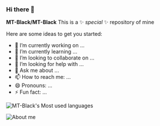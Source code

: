 ### Hi there 👋


**MT-Black/MT-Black** This is a ✨ _special_ ✨ repository of mine 

Here are some ideas to get you started:

- 🔭 I’m currently working on ...
- 🌱 I’m currently learning ...
- 👯 I’m looking to collaborate on ...
- 🤔 I’m looking for help with ...
- 💬 Ask me about ...
- 📫 How to reach me: ...
- 😄 Pronouns: ...
- ⚡ Fun fact: ...

![MT-Black's Most used languages](https://github-readme-stats.vercel.app/api/top-langs/?username=MT-Black&layout=compact&hide_border=true&langs_count=10)

![About me](https://github-readme-stats.vercel.app/api?username=mt-black&show_icons=true&show_icons=true)
